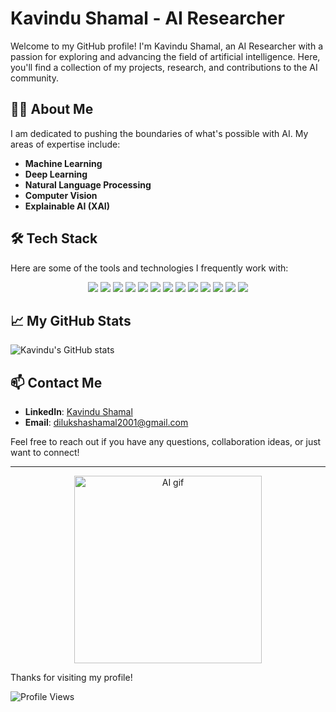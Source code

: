 # Kavindu Shamal - AI Researcher

Welcome to my GitHub profile! I'm Kavindu Shamal, an AI Researcher with a passion for exploring and advancing the field of artificial intelligence. Here, you'll find a collection of my projects, research, and contributions to the AI community.

## 🧑‍💻 About Me

I am dedicated to pushing the boundaries of what's possible with AI. My areas of expertise include:

- **Machine Learning**
- **Deep Learning**
- **Natural Language Processing**
- **Computer Vision**
- **Explainable AI (XAI)**

## 🛠️ Tech Stack

Here are some of the tools and technologies I frequently work with:

<p align="center">
  <img src="https://img.shields.io/badge/Python-3776AB?style=for-the-badge&logo=python&logoColor=white">
  <img src="https://img.shields.io/badge/R-276DC3?style=for-the-badge&logo=r&logoColor=white">
  <img src="https://img.shields.io/badge/JavaScript-F7DF1E?style=for-the-badge&logo=javascript&logoColor=black">
  <img src="https://img.shields.io/badge/TensorFlow-FF6F00?style=for-the-badge&logo=tensorflow&logoColor=white">
  <img src="https://img.shields.io/badge/PyTorch-EE4C2C?style=for-the-badge&logo=pytorch&logoColor=white">
  <img src="https://img.shields.io/badge/Keras-D00000?style=for-the-badge&logo=keras&logoColor=white">
  <img src="https://img.shields.io/badge/scikit--learn-F7931E?style=for-the-badge&logo=scikit-learn&logoColor=white">
  <img src="https://img.shields.io/badge/pandas-150458?style=for-the-badge&logo=pandas&logoColor=white">
  <img src="https://img.shields.io/badge/NumPy-013243?style=for-the-badge&logo=numpy&logoColor=white">
  <img src="https://img.shields.io/badge/Git-F05032?style=for-the-badge&logo=git&logoColor=white">
  <img src="https://img.shields.io/badge/GitHub-181717?style=for-the-badge&logo=github&logoColor=white">
  <img src="https://img.shields.io/badge/Docker-2496ED?style=for-the-badge&logo=docker&logoColor=white">
  <img src="https://img.shields.io/badge/Jupyter-F37626?style=for-the-badge&logo=jupyter&logoColor=white">
</p>

## 📈 My GitHub Stats

![Kavindu's GitHub stats](https://github-readme-stats.vercel.app/api?username=dilukshashamal&show_icons=true&theme=radical)


## 📫 Contact Me

- **LinkedIn**: [Kavindu Shamal](https://www.linkedin.com/in/dilukshashamal/)
- **Email**: dilukshashamal2001@gmail.com

Feel free to reach out if you have any questions, collaboration ideas, or just want to connect!

---

<p align="center">
  <img src="https://media.giphy.com/media/ZVik7pBtu9dNS/giphy.gif" alt="AI gif" width="300">
</p>

Thanks for visiting my profile!

![Profile Views](https://komarev.com/ghpvc/?username=dilukshashamal&style=flat-square) 




 


